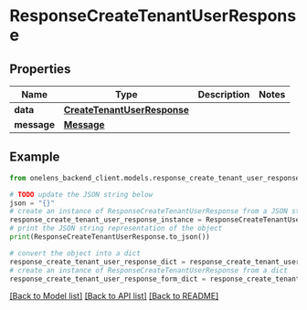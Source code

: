 # ResponseCreateTenantUserResponse


## Properties

Name | Type | Description | Notes
------------ | ------------- | ------------- | -------------
**data** | [**CreateTenantUserResponse**](CreateTenantUserResponse.md) |  | 
**message** | [**Message**](Message.md) |  | 

## Example

```python
from onelens_backend_client.models.response_create_tenant_user_response import ResponseCreateTenantUserResponse

# TODO update the JSON string below
json = "{}"
# create an instance of ResponseCreateTenantUserResponse from a JSON string
response_create_tenant_user_response_instance = ResponseCreateTenantUserResponse.from_json(json)
# print the JSON string representation of the object
print(ResponseCreateTenantUserResponse.to_json())

# convert the object into a dict
response_create_tenant_user_response_dict = response_create_tenant_user_response_instance.to_dict()
# create an instance of ResponseCreateTenantUserResponse from a dict
response_create_tenant_user_response_form_dict = response_create_tenant_user_response.from_dict(response_create_tenant_user_response_dict)
```
[[Back to Model list]](../README.md#documentation-for-models) [[Back to API list]](../README.md#documentation-for-api-endpoints) [[Back to README]](../README.md)



